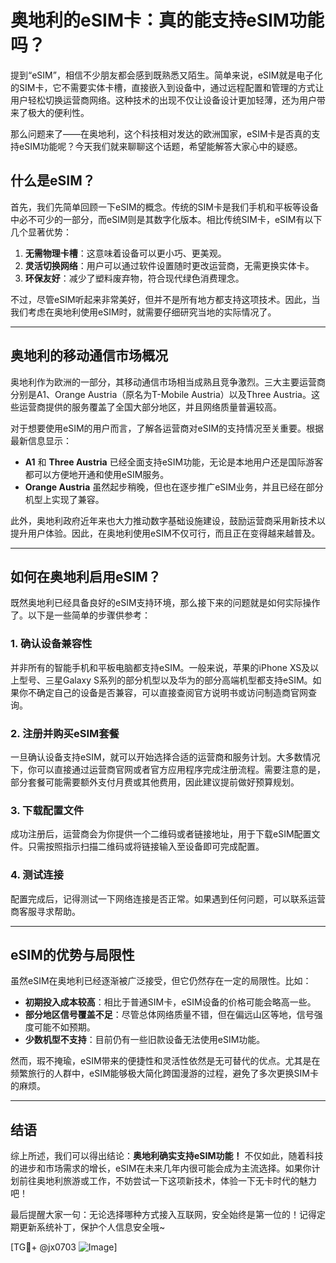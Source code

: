 # 奥地利的eSIM卡：真的能支持eSIM功能吗？

提到“eSIM”，相信不少朋友都会感到既熟悉又陌生。简单来说，eSIM就是电子化的SIM卡，它不需要实体卡槽，直接嵌入到设备中，通过远程配置和管理的方式让用户轻松切换运营商网络。这种技术的出现不仅让设备设计更加轻薄，还为用户带来了极大的便利性。

那么问题来了——在奥地利，这个科技相对发达的欧洲国家，eSIM卡是否真的支持eSIM功能呢？今天我们就来聊聊这个话题，希望能解答大家心中的疑惑。

## 什么是eSIM？

首先，我们先简单回顾一下eSIM的概念。传统的SIM卡是我们手机和平板等设备中必不可少的一部分，而eSIM则是其数字化版本。相比传统SIM卡，eSIM有以下几个显著优势：

1. **无需物理卡槽**：这意味着设备可以更小巧、更美观。
2. **灵活切换网络**：用户可以通过软件设置随时更改运营商，无需更换实体卡。
3. **环保友好**：减少了塑料废弃物，符合现代绿色消费理念。

不过，尽管eSIM听起来非常美好，但并不是所有地方都支持这项技术。因此，当我们考虑在奥地利使用eSIM时，就需要仔细研究当地的实际情况了。

---

## 奥地利的移动通信市场概况

奥地利作为欧洲的一部分，其移动通信市场相当成熟且竞争激烈。三大主要运营商分别是A1、Orange Austria（原名为T-Mobile Austria）以及Three Austria。这些运营商提供的服务覆盖了全国大部分地区，并且网络质量普遍较高。

对于想要使用eSIM的用户而言，了解各运营商对eSIM的支持情况至关重要。根据最新信息显示：

- **A1** 和 **Three Austria** 已经全面支持eSIM功能，无论是本地用户还是国际游客都可以方便地开通和使用eSIM服务。
- **Orange Austria** 虽然起步稍晚，但也在逐步推广eSIM业务，并且已经在部分机型上实现了兼容。

此外，奥地利政府近年来也大力推动数字基础设施建设，鼓励运营商采用新技术以提升用户体验。因此，在奥地利使用eSIM不仅可行，而且正在变得越来越普及。

---

## 如何在奥地利启用eSIM？

既然奥地利已经具备良好的eSIM支持环境，那么接下来的问题就是如何实际操作了。以下是一些简单的步骤供参考：

### 1. 确认设备兼容性
并非所有的智能手机和平板电脑都支持eSIM。一般来说，苹果的iPhone XS及以上型号、三星Galaxy S系列的部分机型以及华为的部分高端机型都支持eSIM。如果你不确定自己的设备是否兼容，可以直接查阅官方说明书或访问制造商官网查询。

### 2. 注册并购买eSIM套餐
一旦确认设备支持eSIM，就可以开始选择合适的运营商和服务计划。大多数情况下，你可以直接通过运营商官网或者官方应用程序完成注册流程。需要注意的是，部分套餐可能需要额外支付月费或其他费用，因此建议提前做好预算规划。

### 3. 下载配置文件
成功注册后，运营商会为你提供一个二维码或者链接地址，用于下载eSIM配置文件。只需按照指示扫描二维码或将链接输入至设备即可完成配置。

### 4. 测试连接
配置完成后，记得测试一下网络连接是否正常。如果遇到任何问题，可以联系运营商客服寻求帮助。

---

## eSIM的优势与局限性

虽然eSIM在奥地利已经逐渐被广泛接受，但它仍然存在一定的局限性。比如：

- **初期投入成本较高**：相比于普通SIM卡，eSIM设备的价格可能会略高一些。
- **部分地区信号覆盖不足**：尽管总体网络质量不错，但在偏远山区等地，信号强度可能不如预期。
- **少数机型不支持**：目前仍有一些旧款设备无法使用eSIM功能。

然而，瑕不掩瑜，eSIM带来的便捷性和灵活性依然是无可替代的优点。尤其是在频繁旅行的人群中，eSIM能够极大简化跨国漫游的过程，避免了多次更换SIM卡的麻烦。

---

## 结语

综上所述，我们可以得出结论：**奥地利确实支持eSIM功能！** 不仅如此，随着科技的进步和市场需求的增长，eSIM在未来几年内很可能会成为主流选择。如果你计划前往奥地利旅游或工作，不妨尝试一下这项新技术，体验一下无卡时代的魅力吧！

最后提醒大家一句：无论选择哪种方式接入互联网，安全始终是第一位的！记得定期更新系统补丁，保护个人信息安全哦~

[TG💪+ @jx0703 ![Image](https://github.com/user-attachments/assets/dbca1d08-cadb-493c-b0ec-ad6f7a83f270)]